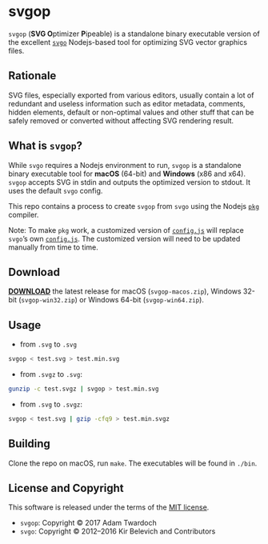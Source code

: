 # svgop 

`svgop` (**SVG O**ptimizer **P**ipeable) is a standalone binary executable version of the excellent [`svgo`](https://github.com/svg/svgo) Nodejs-based tool for optimizing SVG vector graphics files. 

## Rationale

SVG files, especially exported from various editors, usually contain a lot of redundant and useless information such as editor metadata, comments, hidden elements, default or non-optimal values and other stuff that can be safely removed or converted without affecting SVG rendering result.

## What is `svgop`? 

While `svgo` requires a Nodejs environment to run, `svgop` is a standalone binary executable tool for **macOS** (64-bit) and **Windows** (x86 and x64). `svgop` accepts SVG in stdin and outputs the optimized version to stdout. It uses the default `svgo` config. 

This repo contains a process to create `svgop` from `svgo` using the Nodejs [`pkg`](https://www.npmjs.com/package/pkg) compiler. 

Note: To make `pkg` work, a customized version of [`config.js`](https://github.com/twardoch/svgop/blob/master/src/lib/svgo/config.js) will replace `svgo`’s own [`config.js`](https://github.com/svg/svgo/blob/master/lib/svgo/config.js). The customized version will need to be updated manually from time to time. 

## Download

[**DOWNLOAD**](https://github.com/twardoch/svgop/releases/latest) the latest release for macOS (`svgop-macos.zip`), Windows 32-bit (`svgop-win32.zip`) or Windows 64-bit (`svgop-win64.zip`). 

## Usage 

- from `.svg` to `.svg`

```bash
svgop < test.svg > test.min.svg
```

- from `.svgz` to `.svg`:

```bash
gunzip -c test.svgz | svgop > test.min.svg
```

- from `.svg` to `.svgz`:

```bash
svgop < test.svg | gzip -cfq9 > test.min.svgz
```

## Building

Clone the repo on macOS, run `make`. The executables will be found in `./bin`. 

## License and Copyright

This software is released under the terms of the [MIT license](https://github.com/twardoch/svgop/blob/master/LICENSE).

- `svgop`: Copyright © 2017 Adam Twardoch
- `svgo`: Copyright © 2012–2016 Kir Belevich and Contributors
